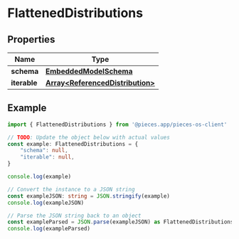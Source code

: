 
# FlattenedDistributions


## Properties

Name | Type
------------ | -------------
**schema** | [**EmbeddedModelSchema**](EmbeddedModelSchema)
**iterable** | [**Array&lt;ReferencedDistribution&gt;**](ReferencedDistribution)

## Example

```typescript
import { FlattenedDistributions } from '@pieces.app/pieces-os-client'

// TODO: Update the object below with actual values
const example: FlattenedDistributions = {
    "schema": null,
    "iterable": null,
}

console.log(example)

// Convert the instance to a JSON string
const exampleJSON: string = JSON.stringify(example)
console.log(exampleJSON)

// Parse the JSON string back to an object
const exampleParsed = JSON.parse(exampleJSON) as FlattenedDistributions
console.log(exampleParsed)
```


